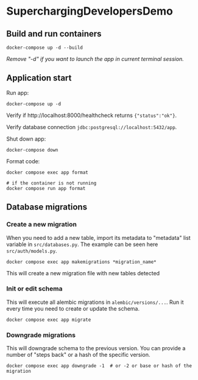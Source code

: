 # SuperchargingDevelopersDemo

## Build and run containers
```
docker-compose up -d --build
```
_Remove "-d" if you want to launch the app in current terminal session._
## Application start
Run app:
```
docker-compose up -d
```

Verify if http://localhost:8000/healthcheck returns `{"status":"ok"}`. 

Verify database connection `jdbc:postgresql://localhost:5432/app`. 

Shut down app:
```
docker-compose down
```

Format code:
```
docker compose exec app format

# if the container is not running
docker compose run app format
```

## Database migrations
### Create a new migration
When you need to add a new table, import its metadata to "metadata" list variable in `src/databases.py`. 
The example can be seen here `src/auth/models.py`. 
```
docker compose exec app makemigrations *migration_name*
```
This will create a new migration file with new tables detected
### Init or edit schema
This will execute all alembic migrations in `alembic/versions/...`.
Run it every time you need to create or update the schema.
```
docker compose exec app migrate
```

### Downgrade migrations
This will downgrade schema to the previous version. You can provide a number of "steps back" 
or a hash of the specific version.
```
docker compose exec app downgrade -1  # or -2 or base or hash of the migration
```